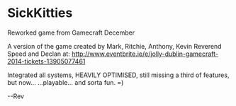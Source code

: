 # SickKitties
Reworked game from Gamecraft December

A version of the game created by Mark, Ritchie, Anthony, Kevin Reverend Speed and Declan at: 
http://www.eventbrite.ie/e/jolly-dublin-gamecraft-2014-tickets-13905077461

Integrated all systems, HEAVILY OPTIMISED, still missing a third of features, but now...
...playable... and sorta fun. =)

 --Rev
